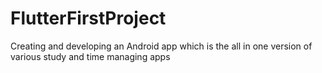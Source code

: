 # FlutterFirstProject
Creating and developing an Android app which is the all in one version of various study and time managing apps
